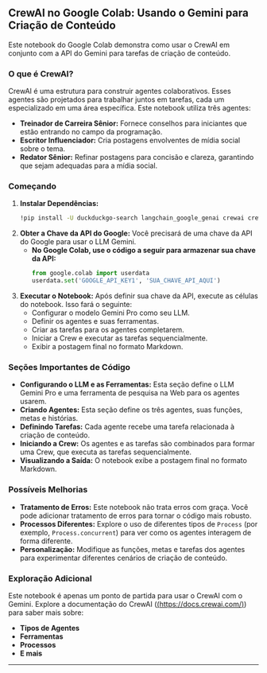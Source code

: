 ## CrewAI no Google Colab: Usando o Gemini para Criação de Conteúdo

Este notebook do Google Colab demonstra como usar o CrewAI em conjunto com a API do Gemini para tarefas de criação de conteúdo.

### **O que é CrewAI?**

CrewAI é uma estrutura para construir agentes colaborativos. Esses agentes são projetados para trabalhar juntos em tarefas, cada um especializado em uma área específica. Este notebook utiliza três agentes:

* **Treinador de Carreira Sênior:** Fornece conselhos para iniciantes que estão entrando no campo da programação.
* **Escritor Influenciador:** Cria postagens envolventes de mídia social sobre o tema.
* **Redator Sênior:** Refinar postagens para concisão e clareza, garantindo que sejam adequadas para a mídia social.

### **Começando**

1. **Instalar Dependências:**
   ```bash
   !pip install -U duckduckgo-search langchain_google_genai crewai crewai_tools
   ```
2. **Obter a Chave da API do Google:**
   Você precisará de uma chave da API do Google para usar o LLM Gemini.  
   * **No Google Colab, use o código a seguir para armazenar sua chave da API:**
     ```python
     from google.colab import userdata
     userdata.set('GOOGLE_API_KEY1', 'SUA_CHAVE_API_AQUI') 
     ```
3. **Executar o Notebook:**
   Após definir sua chave da API, execute as células do notebook. Isso fará o seguinte:
    * Configurar o modelo Gemini Pro como seu LLM.
    * Definir os agentes e suas ferramentas.
    * Criar as tarefas para os agentes completarem.
    * Iniciar a Crew e executar as tarefas sequencialmente.
    * Exibir a postagem final no formato Markdown.

### **Seções Importantes de Código**

* **Configurando o LLM e as Ferramentas:** Esta seção define o LLM Gemini Pro e uma ferramenta de pesquisa na Web para os agentes usarem.
* **Criando Agentes:** Esta seção define os três agentes, suas funções, metas e histórias.
* **Definindo Tarefas:** Cada agente recebe uma tarefa relacionada à criação de conteúdo.
* **Iniciando a Crew:** Os agentes e as tarefas são combinados para formar uma Crew, que executa as tarefas sequencialmente.
* **Visualizando a Saída:** O notebook exibe a postagem final no formato Markdown.

### **Possíveis Melhorias**

* **Tratamento de Erros:** Este notebook não trata erros com graça. Você pode adicionar tratamento de erros para tornar o código mais robusto.
* **Processos Diferentes:** Explore o uso de diferentes tipos de `Process` (por exemplo, `Process.concurrent`) para ver como os agentes interagem de forma diferente.
* **Personalização:** Modifique as funções, metas e tarefas dos agentes para experimentar diferentes cenários de criação de conteúdo.

### **Exploração Adicional**

Este notebook é apenas um ponto de partida para usar o CrewAI com o Gemini. Explore a documentação do CrewAI ([(https://docs.crewai.com/)](https://docs.crewai.com/)) para saber mais sobre:

* **Tipos de Agentes** 
* **Ferramentas**  
* **Processos**
* **E mais**

***
